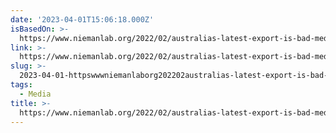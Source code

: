 ```yaml
---
date: '2023-04-01T15:06:18.000Z'
isBasedOn: >-
  https://www.niemanlab.org/2022/02/australias-latest-export-is-bad-media-policy-and-its-spreading-fast/
link: >-
  https://www.niemanlab.org/2022/02/australias-latest-export-is-bad-media-policy-and-its-spreading-fast/
slug: >-
  2023-04-01-httpswwwniemanlaborg202202australias-latest-export-is-bad-media-policy-and-its-spreading-fast
tags:
  - Media
title: >-
  https://www.niemanlab.org/2022/02/australias-latest-export-is-bad-media-policy-and-its-spreading-fast/
---
```


